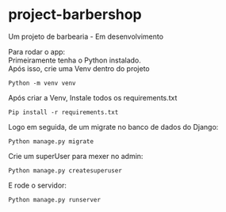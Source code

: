 # project-barbershop
Um projeto de barbearia - Em desenvolvimento

Para rodar o app: <br>
Primeiramente tenha o Python instalado.<br>
Após isso, crie uma Venv dentro do projeto<br>
```
Python -m venv venv
```
Após criar a Venv, Instale todos os requirements.txt
```
Pip install -r requirements.txt
```
Logo em seguida, de um migrate no banco de dados do Django:
```
Python manage.py migrate
```
Crie um superUser para mexer no admin: 
```
Python manage.py createsuperuser
```
E rode o servidor:
```
Python manage.py runserver
```
